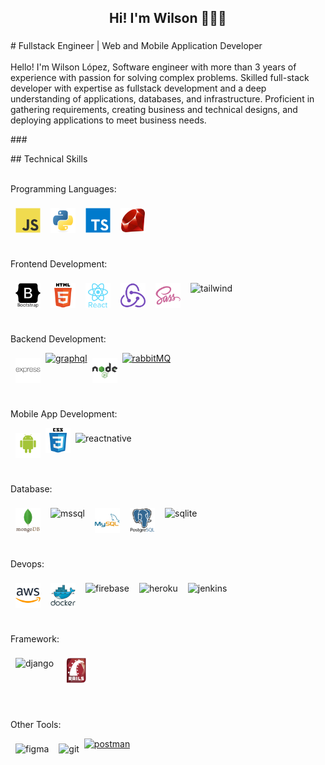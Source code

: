 <h2 align="center">Hi! I'm Wilson 🧑🏼‍💻</h2>

###

<p align="left">
  # Fullstack Engineer | Web and Mobile Application Developer<br /><br />Hello!
  I'm Wilson López, Software engineer with more than 3 years of experience with
  passion for solving complex problems. Skilled full-stack developer with
  expertise as fullstack development and a deep understanding of applications,
  databases, and infrastructure. Proficient in gathering requirements, creating
  business and technical designs, and deploying applications to meet business
  needs.
</p>
###

<p align="left">## Technical Skills<br /><br /></p>

<p>Programming Languages:</p>
<div align="left" style="display: flex; padding-bottom: 16px">
  <a
    href="https://developer.mozilla.org/en-US/docs/Web/JavaScript"
    target="_blank"
    rel="noreferrer"
    style="padding: 8px; text-decoration: none;"
  >
    <img
      src="https://raw.githubusercontent.com/devicons/devicon/master/icons/javascript/javascript-original.svg"
      alt="javascript"
      width="40"
      height="40"
    />
  </a>
  <a
    href="https://www.python.org"
    target="_blank"
    rel="noreferrer"
    style="padding: 8px; text-decoration: none;"
  >
    <img
      src="https://raw.githubusercontent.com/devicons/devicon/master/icons/python/python-original.svg"
      alt="python"
      width="40"
      height="40"
    />
  </a>
  <a
    href="https://www.typescriptlang.org/"
    target="_blank"
    rel="noreferrer"
    style="padding: 8px; text-decoration: none;"
  >
    <img
      src="https://raw.githubusercontent.com/devicons/devicon/master/icons/typescript/typescript-original.svg"
      alt="typescript"
      width="40"
      height="40"
    />
  </a>
  <a
    href="https://www.ruby-lang.org/en/"
    target="_blank"
    rel="noreferrer"
    style="padding: 8px; text-decoration: none;"
  >
    <img
      src="https://raw.githubusercontent.com/devicons/devicon/master/icons/ruby/ruby-original.svg"
      alt="ruby"
      width="40"
      height="40"
    />
  </a>
</div>

<p>Frontend Development:</p>
<p></p>
<div align="left" style="display: flex; padding-bottom: 16px">
  <a
    href="https://getbootstrap.com"
    target="_blank"
    rel="noreferrer"
    style="padding: 8px; text-decoration: none;"
  >
    <img
      src="https://raw.githubusercontent.com/devicons/devicon/master/icons/bootstrap/bootstrap-plain-wordmark.svg"
      alt="bootstrap"
      width="40"
      height="40"
  /></a>
  <a
    href="https://www.w3.org/html/"
    target="_blank"
    rel="noreferrer"
    style="padding: 8px; text-decoration: none;"
  >
    <img
      src="https://raw.githubusercontent.com/devicons/devicon/master/icons/html5/html5-original-wordmark.svg"
      alt="html5"
      width="40"
      height="40"
  /></a>
  <a
    href="https://reactjs.org/"
    target="_blank"
    rel="noreferrer"
    style="padding: 8px; text-decoration: none;"
  >
    <img
      src="https://raw.githubusercontent.com/devicons/devicon/master/icons/react/react-original-wordmark.svg"
      alt="react"
      width="40"
      height="40"
  /></a>
  <a
    href="https://redux.js.org"
    target="_blank"
    rel="noreferrer"
    style="padding: 8px; text-decoration: none;"
  >
    <img
      src="https://raw.githubusercontent.com/devicons/devicon/master/icons/redux/redux-original.svg"
      alt="redux"
      width="40"
      height="40"
  /></a>
  <a
    href="https://sass-lang.com"
    target="_blank"
    rel="noreferrer"
    style="padding: 8px; text-decoration: none;"
  >
    <img
      src="https://raw.githubusercontent.com/devicons/devicon/master/icons/sass/sass-original.svg"
      alt="sass"
      width="40"
      height="40"
  /></a>
  <a
    href="https://tailwindcss.com/"
    target="_blank"
    rel="noreferrer"
    style="padding: 8px; text-decoration: none;"
  >
    <img
      src="https://www.vectorlogo.zone/logos/tailwindcss/tailwindcss-icon.svg"
      alt="tailwind"
      width="40"
      height="40"
  /></a>
</div>

<p>Backend Development:</p>
<p></p>
<div align="left" style="display: flex; padding-bottom: 16px">
  <a
    href="https://expressjs.com"
    target="_blank"
    rel="noreferrer"
    style="padding: 8px; text-decoration: none;"
  >
    <img
      src="https://raw.githubusercontent.com/devicons/devicon/master/icons/express/express-original-wordmark.svg"
      alt="express"
      width="40"
      height="40"
    />
  </a>
  <a href="https://graphql.org" target="_blank" rel="noreferrer">
    <img
      src="https://www.vectorlogo.zone/logos/graphql/graphql-icon.svg"
      alt="graphql"
      width="40"
      height="40"
    />
  </a>
  <a
    href="https://nodejs.org"
    target="_blank"
    rel="noreferrer"
    style="padding: 8px; text-decoration: none;"
  >
    <img
      src="https://raw.githubusercontent.com/devicons/devicon/master/icons/nodejs/nodejs-original-wordmark.svg"
      alt="nodejs"
      width="40"
      height="40"
    />
  </a>
  <a href="https://www.rabbitmq.com" target="_blank" rel="noreferrer">
    <img
      src="https://www.vectorlogo.zone/logos/rabbitmq/rabbitmq-icon.svg"
      alt="rabbitMQ"
      width="40"
      height="40"
    />
  </a>
</div>

<p>Mobile App Development:</p>
<p></p>
<div align="left" style="display: flex; padding-bottom: 16px">
  <a
    href="https://developer.android.com"
    target="_blank"
    rel="noreferrer"
    style="padding: 8px; text-decoration: none;"
  >
    <img
      src="https://raw.githubusercontent.com/devicons/devicon/master/icons/android/android-original-wordmark.svg"
      alt="android"
      width="40"
      height="40"
    />
  </a>
  <a href="https://www.w3schools.com/css/" target="_blank" rel="noreferrer">
    <img
      src="https://raw.githubusercontent.com/devicons/devicon/master/icons/css3/css3-original-wordmark.svg"
      alt="css3"
      width="40"
      height="40"
    />
  </a>
  <a
    href="https://reactnative.dev/"
    target="_blank"
    rel="noreferrer"
    style="padding: 8px; text-decoration: none;"
  >
    <img
      src="https://reactnative.dev/img/header_logo.svg"
      alt="reactnative"
      width="40"
      height="40"
    />
  </a>
</div>

<p>Database:</p>
<div align="left" style="display: flex; padding-bottom: 16px">
  <a
    href="https://www.mongodb.com/"
    target="_blank"
    rel="noreferrer"
    style="padding: 8px; text-decoration: none;"
  >
    <img
      src="https://raw.githubusercontent.com/devicons/devicon/master/icons/mongodb/mongodb-original-wordmark.svg"
      alt="mongodb"
      width="40"
      height="40"
    />
  </a>
  <a
    href="https://www.microsoft.com/en-us/sql-server"
    target="_blank"
    rel="noreferrer"
    style="padding: 8px; text-decoration: none;"
  >
    <img
      src="https://www.svgrepo.com/show/303229/microsoft-sql-server-logo.svg"
      alt="mssql"
      width="40"
      height="40"
    />
  </a>
  <a
    href="https://www.mysql.com/"
    target="_blank"
    rel="noreferrer"
    style="padding: 8px; text-decoration: none;"
  >
    <img
      src="https://raw.githubusercontent.com/devicons/devicon/master/icons/mysql/mysql-original-wordmark.svg"
      alt="mysql"
      width="40"
      height="40"
    />
  </a>
  <a
    href="https://www.postgresql.org"
    target="_blank"
    rel="noreferrer"
    style="padding: 8px; text-decoration: none;"
  >
    <img
      src="https://raw.githubusercontent.com/devicons/devicon/master/icons/postgresql/postgresql-original-wordmark.svg"
      alt="postgresql"
      width="40"
      height="40"
    />
  </a>
  <a
    href="https://www.sqlite.org/"
    target="_blank"
    rel="noreferrer"
    style="padding: 8px; text-decoration: none;"
  >
    <img
      src="https://www.vectorlogo.zone/logos/sqlite/sqlite-icon.svg"
      alt="sqlite"
      width="40"
      height="40"
    />
  </a>
</div>

<p>Devops:</p>
<div align="left" style="display: flex; padding-bottom: 16px">
  <a
    href="https://aws.amazon.com"
    target="_blank"
    rel="noreferrer"
    style="padding: 8px; text-decoration: none;"
  >
    <img
      src="https://raw.githubusercontent.com/devicons/devicon/master/icons/amazonwebservices/amazonwebservices-original-wordmark.svg"
      alt="aws"
      width="40"
      height="40"
    />
  </a>
  <a
    href="https://www.docker.com/"
    target="_blank"
    rel="noreferrer"
    style="padding: 8px; text-decoration: none;"
  >
    <img
      src="https://raw.githubusercontent.com/devicons/devicon/master/icons/docker/docker-original-wordmark.svg"
      alt="docker"
      width="40"
      height="40"
    />
  </a>
  <a
    href="https://firebase.google.com/"
    target="_blank"
    rel="noreferrer"
    style="padding: 8px; text-decoration: none;"
  >
    <img
      src="https://www.vectorlogo.zone/logos/firebase/firebase-icon.svg"
      alt="firebase"
      width="40"
      height="40"
    />
  </a>
  <a
    href="https://heroku.com"
    target="_blank"
    rel="noreferrer"
    style="padding: 8px; text-decoration: none;"
  >
    <img
      src="https://www.vectorlogo.zone/logos/heroku/heroku-icon.svg"
      alt="heroku"
      width="40"
      height="40"
    />
  </a>
  <a
    href="https://www.jenkins.io"
    target="_blank"
    rel="noreferrer"
    style="padding: 8px; text-decoration: none;"
  >
    <img
      src="https://www.vectorlogo.zone/logos/jenkins/jenkins-icon.svg"
      alt="jenkins"
      width="40"
      height="40"
    />
  </a>
</div>

<p>Framework:</p>
<div align="left" style="display: flex; padding-bottom: 16px">
  <a
    href="https://www.djangoproject.com/"
    target="_blank"
    rel="noreferrer"
    style="padding: 8px; text-decoration: none;"
  >
    <img
      src="https://cdn.worldvectorlogo.com/logos/django.svg"
      alt="django"
      width="40"
      height="40"
    />
  </a>
  <a
    href="https://rubyonrails.org"
    target="_blank"
    rel="noreferrer"
    style="padding: 8px; text-decoration: none;"
  >
    <img
      src="https://raw.githubusercontent.com/devicons/devicon/master/icons/rails/rails-original-wordmark.svg"
      alt="rails"
      width="40"
      height="40"
    />
  </a>
</div>

<br />Other Tools:<br />

<div align="left" style="display: flex; padding-bottom: 16px">
  <a
    href="https://www.figma.com/"
    target="_blank"
    rel="noreferrer"
    style="padding: 8px; text-decoration: none;"
  >
    <img
      src="https://www.vectorlogo.zone/logos/figma/figma-icon.svg"
      alt="figma"
      width="40"
      height="40"
    />
  </a>
  <a
    href="https://git-scm.com/"
    target="_blank"
    rel="noreferrer"
    style="padding: 8px; text-decoration: none;"
  >
    <img
      src="https://www.vectorlogo.zone/logos/git-scm/git-scm-icon.svg"
      alt="git"
      width="40"
      height="40"
    />
  </a>
  <a href="https://postman.com" target="_blank" rel="noreferrer">
    <img
      src="https://www.vectorlogo.zone/logos/getpostman/getpostman-icon.svg"
      alt="postman"
      width="40"
      height="40"
  /></a>
</div>

###
